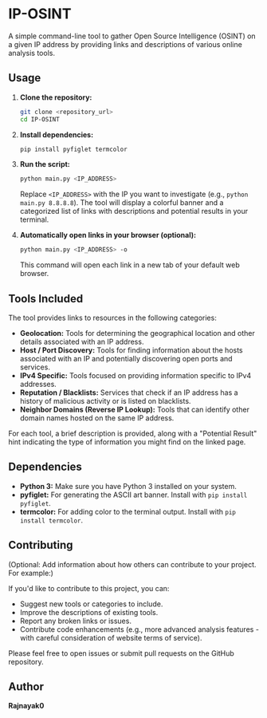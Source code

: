 # IP-OSINT

A simple command-line tool to gather Open Source Intelligence (OSINT) on a given IP address by providing links and descriptions of various online analysis tools.

## Usage

1.  **Clone the repository:**
    ```bash
    git clone <repository_url>
    cd IP-OSINT
    ```
2.  **Install dependencies:**
    ```bash
    pip install pyfiglet termcolor
    ```
3.  **Run the script:**
    ```bash
    python main.py <IP_ADDRESS>
    ```
    Replace `<IP_ADDRESS>` with the IP you want to investigate (e.g., `python main.py 8.8.8.8`). The tool will display a colorful banner and a categorized list of links with descriptions and potential results in your terminal.

4.  **Automatically open links in your browser (optional):**
    ```bash
    python main.py <IP_ADDRESS> -o
    ```
    This command will open each link in a new tab of your default web browser.

## Tools Included

The tool provides links to resources in the following categories:

* **Geolocation:** Tools for determining the geographical location and other details associated with an IP address.
* **Host / Port Discovery:** Tools for finding information about the hosts associated with an IP and potentially discovering open ports and services.
* **IPv4 Specific:** Tools focused on providing information specific to IPv4 addresses.
* **Reputation / Blacklists:** Services that check if an IP address has a history of malicious activity or is listed on blacklists.
* **Neighbor Domains (Reverse IP Lookup):** Tools that can identify other domain names hosted on the same IP address.

For each tool, a brief description is provided, along with a "Potential Result" hint indicating the type of information you might find on the linked page.

## Dependencies

* **Python 3:** Make sure you have Python 3 installed on your system.
* **pyfiglet:** For generating the ASCII art banner. Install with `pip install pyfiglet`.
* **termcolor:** For adding color to the terminal output. Install with `pip install termcolor`.

## Contributing

(Optional: Add information about how others can contribute to your project. For example:)

If you'd like to contribute to this project, you can:

* Suggest new tools or categories to include.
* Improve the descriptions of existing tools.
* Report any broken links or issues.
* Contribute code enhancements (e.g., more advanced analysis features - with careful consideration of website terms of service).

Please feel free to open issues or submit pull requests on the GitHub repository.

## Author

**Rajnayak0**
